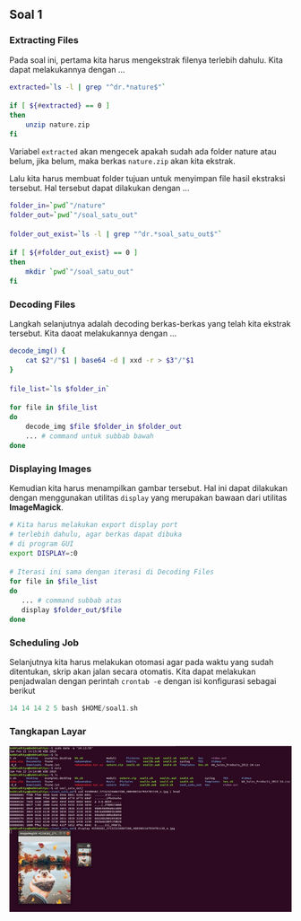 
## Soal 1

### Extracting Files

Pada soal ini, pertama kita harus mengekstrak filenya terlebih dahulu. Kita dapat melakukannya dengan ...

```bash
extracted=`ls -l | grep "^dr.*nature$"`

if [ ${#extracted} == 0 ]
then
    unzip nature.zip
fi
```

Variabel `extracted` akan mengecek apakah sudah ada folder nature atau belum, jika belum, maka berkas `nature.zip` akan kita ekstrak.

Lalu kita harus membuat folder tujuan untuk menyimpan file hasil ekstraksi tersebut. Hal tersebut dapat dilakukan dengan ...

```bash
folder_in=`pwd`"/nature"
folder_out=`pwd`"/soal_satu_out"

folder_out_exist=`ls -l | grep "^dr.*soal_satu_out$"`

if [ ${#folder_out_exist} == 0 ]
then
    mkdir `pwd`"/soal_satu_out"
fi
```

### Decoding Files

Langkah selanjutnya adalah decoding berkas-berkas yang telah kita ekstrak tersebut. Kita daoat melakukannya dengan ...

```bash
decode_img() {
    cat $2"/"$1 | base64 -d | xxd -r > $3"/"$1
}

file_list=`ls $folder_in`

for file in $file_list
do
    decode_img $file $folder_in $folder_out
    ... # command untuk subbab bawah
done
```

### Displaying Images

Kemudian kita harus menampilkan gambar tersebut. Hal ini dapat dilakukan dengan menggunakan utilitas `display` yang merupakan bawaan dari utilitas **ImageMagick**.

```bash
# Kita harus melakukan export display port 
# terlebih dahulu, agar berkas dapat dibuka
# di program GUI
export DISPLAY=:0

# Iterasi ini sama dengan iterasi di Decoding Files
for file in $file_list
do
   ... # command subbab atas
   display $folder_out/$file 
done
```

### Scheduling Job

Selanjutnya kita harus melakukan otomasi agar pada waktu yang sudah ditentukan, skrip akan jalan secara otomatis. Kita dapat melakukan penjadwalan dengan perintah `crontab -e`
dengan isi konfigurasi sebagai berikut

```c
14 14 14 2 5 bash $HOME/soal1.sh
```

### Tangkapan Layar

![Soal 1](soal1.jpg)
